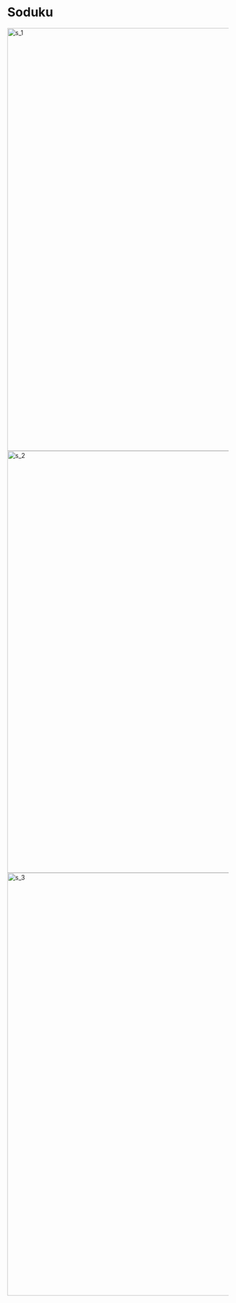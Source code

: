 # Soduku
<img width="960" alt="s_1" src="https://user-images.githubusercontent.com/65547096/121816501-ab3e9500-cc99-11eb-9d75-d6ff7dad66da.PNG">
<img width="958" alt="s_2" src="https://user-images.githubusercontent.com/65547096/121816514-c14c5580-cc99-11eb-909d-6c4afd768378.PNG">
<img width="960" alt="s_3" src="https://user-images.githubusercontent.com/65547096/121816507-b396d000-cc99-11eb-9f71-3b558d63f273.PNG">
